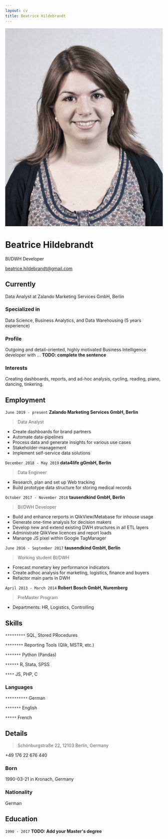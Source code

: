```yaml
---
layout: cv
title: Beatrice Hildebrandt
---
```

![Beatrice Hildebrandt](bea.jpg)
# Beatrice Hildebrandt
BI/DWH Developer

<div id="webaddress">
<a href="beatrice.hildebrandt@gmail.com">beatrice.hildebrandt@gmail.com</a>
</div>


## Currently

Data Analyst at Zalando Marketing Services GmbH, Berlin

### Specialized in

Data Science, Business Analytics, and Data Warehousing (5 years experience)

### Profile

Outgoing and detail-oriented, highly motivated Business Intelligence developer
with ... __TODO: complete the sentence__

### Interests

Creating dashboards, reports, and ad-hoc analysis, cycling, reading, piano,
dancing, tinkering.


## Employment

`June 2019 - present`
__Zalando Marketing Services GmbH, Berlin__

> Data Analyst

- Create dashboards for brand partners
- Automate data-pipelines
- Process data and generate insights for various use cases
- Stakeholder-management
- Implement self-service data solutions

`December 2018 - May 2019`
__data4life gGmbH, Berlin__

> Data Engineer

- Research, plan and set up Web tracking
- Build prototype data structure for storing medical records

`October 2017 - November 2018`
__tausendkind GmbH, Berlin__

> BI/DWH Developer

- Build and enhance rerports in QlikView/Metabase for inhouse usage
- Generate one-time analysis for decision makers
- Develop new and extend existing DWH structures in all ETL layers
- Administrate QlikView licences and report loads
- Manange JS pixel within Google TagManager

`June 2016 - September 2017`
__tausendkind GmbH, Berlin__

> Working student BI/DWH

- Forecast monetary key performance indicators
- Create adhoc analysis for marketing, logistics, finance and buyers
- Refactor main parts in DWH

`April 2013 - March 2014`
__Robert Bosch GmbH, Nuremberg__

> PreMaster Program

- Departments: HR, Logistics, Controlling

## Skills

`*********`
SQL, Stored PRocedures

`********`
Reporting Tools (Qlik, MSTR, etc.)

`*******`
Python (Pandas)

`******`
R, Stata, SPSS

`****`
JS, PHP, C

### Languages

`**********`
German

`*******`
English

`*****`
French


## Details

> Schönburgstraße 22,
> 12103 Berlin,
> Germany

+49 176 22 676 440

### Born

1990-03-21 in Kronach, Germany

### Nationality

German


## Education

`1990 - 2017`
__TODO: Add your Master's degree__
